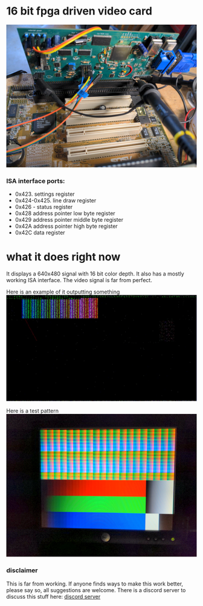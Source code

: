 # 16 bit fpga driven video card

![the device itself](hardware.jpg)

### ISA interface ports:
- 0x423. settings register
- 0x424-0x425. line draw register
- 0x426 - status register
- 0x428 address pointer low byte register
- 0x429 address pointer middle byte register
- 0x42A address pointer high byte register
- 0x42C data register

# what it does right now
It displays a 640x480 signal with 16 bit color depth. It also has a mostly working ISA interface. The video signal is far from perfect.

Here is an example of it outputting something
![screenshot](screenshot.png)

Here is a test pattern
![test_pattern](test_pattern.jpg)

### disclaimer
This is far from working. If anyone finds ways to make this work better, please say so, all suggestions are welcome. There is a discord server to discuss this stuff here: [discord server](https://discord.gg/2UbdS4unc4)
